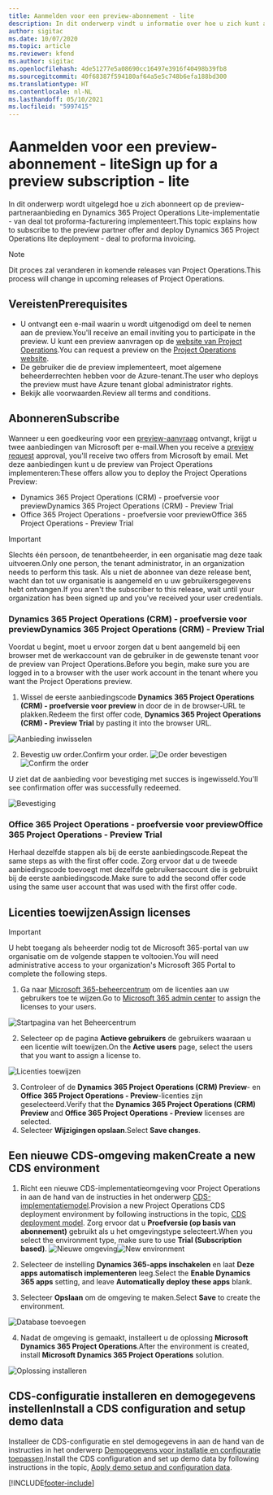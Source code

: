 ```yaml
---
title: Aanmelden voor een preview-abonnement - lite
description: In dit onderwerp vindt u informatie over hoe u zich kunt abonneren op Project Operations Lite en hoe u dit kunt implementeren, van deal tot pro-formafacturering.
author: sigitac
ms.date: 10/07/2020
ms.topic: article
ms.reviewer: kfend
ms.author: sigitac
ms.openlocfilehash: 4de51277e5a08690cc16497e3916f40498b39fb8
ms.sourcegitcommit: 40f68387f594180af64a5e5c748b6efa188bd300
ms.translationtype: HT
ms.contentlocale: nl-NL
ms.lasthandoff: 05/10/2021
ms.locfileid: "5997415"
---
```

# <a name="sign-up-for-a-preview-subscription---lite"></a><span data-ttu-id="bfdeb-103">Aanmelden voor een preview-abonnement - lite</span><span class="sxs-lookup"><span data-stu-id="bfdeb-103">Sign up for a preview subscription - lite</span></span> 

<span data-ttu-id="bfdeb-104">In dit onderwerp wordt uitgelegd hoe u zich abonneert op de preview-partneraanbieding en Dynamics 365 Project Operations Lite-implementatie - van deal tot proforma-facturering implementeert.</span><span class="sxs-lookup"><span data-stu-id="bfdeb-104">This topic explains how to subscribe to the preview partner offer and deploy Dynamics 365 Project Operations lite deployment - deal to proforma invoicing.</span></span>

> [!NOTE]
> <span data-ttu-id="bfdeb-105">Dit proces zal veranderen in komende releases van Project Operations.</span><span class="sxs-lookup"><span data-stu-id="bfdeb-105">This process will change in upcoming releases of Project Operations.</span></span>

## <a name="prerequisites"></a><span data-ttu-id="bfdeb-106">Vereisten</span><span class="sxs-lookup"><span data-stu-id="bfdeb-106">Prerequisites</span></span>

- <span data-ttu-id="bfdeb-107">U ontvangt een e-mail waarin u wordt uitgenodigd om deel te nemen aan de preview.</span><span class="sxs-lookup"><span data-stu-id="bfdeb-107">You'll receive an email inviting you to participate in the preview.</span></span> <span data-ttu-id="bfdeb-108">U kunt een preview aanvragen op de [website van Project Operations](https://dynamics.microsoft.com/en-us/project-operations/overview/).</span><span class="sxs-lookup"><span data-stu-id="bfdeb-108">You can request a preview on the [Project Operations website](https://dynamics.microsoft.com/en-us/project-operations/overview/).</span></span>
- <span data-ttu-id="bfdeb-109">De gebruiker die de preview implementeert, moet algemene beheerderrechten hebben voor de Azure-tenant.</span><span class="sxs-lookup"><span data-stu-id="bfdeb-109">The user who deploys the preview must have Azure tenant global administrator rights.</span></span>
- <span data-ttu-id="bfdeb-110">Bekijk alle voorwaarden.</span><span class="sxs-lookup"><span data-stu-id="bfdeb-110">Review all terms and conditions.</span></span>

## <a name="subscribe"></a><span data-ttu-id="bfdeb-111">Abonneren</span><span class="sxs-lookup"><span data-stu-id="bfdeb-111">Subscribe</span></span>

<span data-ttu-id="bfdeb-112">Wanneer u een goedkeuring voor een [preview-aanvraag](https://forms.office.com/FormsPro/Pages/ResponsePage.aspx?id=v4j5cvGGr0GRqy180BHbR56j8lZs0FdAvwT75_WNFyxUMkRDV1NYQU5TNjE2VjhKOVBUNVg2R0s1NC4u) ontvangt, krijgt u twee aanbiedingen van Microsoft per e-mail.</span><span class="sxs-lookup"><span data-stu-id="bfdeb-112">When you receive a [preview request](https://forms.office.com/FormsPro/Pages/ResponsePage.aspx?id=v4j5cvGGr0GRqy180BHbR56j8lZs0FdAvwT75_WNFyxUMkRDV1NYQU5TNjE2VjhKOVBUNVg2R0s1NC4u) approval, you'll receive two offers from Microsoft by email.</span></span> <span data-ttu-id="bfdeb-113">Met deze aanbiedingen kunt u de preview van Project Operations implementeren:</span><span class="sxs-lookup"><span data-stu-id="bfdeb-113">These offers allow you to deploy the Project Operations Preview:</span></span>

- <span data-ttu-id="bfdeb-114">Dynamics 365 Project Operations (CRM) - proefversie voor preview</span><span class="sxs-lookup"><span data-stu-id="bfdeb-114">Dynamics 365 Project Operations (CRM) - Preview Trial</span></span>
- <span data-ttu-id="bfdeb-115">Office 365 Project Operations - proefversie voor preview</span><span class="sxs-lookup"><span data-stu-id="bfdeb-115">Office 365 Project Operations - Preview Trial</span></span>

> [!IMPORTANT]
> <span data-ttu-id="bfdeb-116">Slechts één persoon, de tenantbeheerder, in een organisatie mag deze taak uitvoeren.</span><span class="sxs-lookup"><span data-stu-id="bfdeb-116">Only one person, the tenant administrator, in an organization needs to perform this task.</span></span> <span data-ttu-id="bfdeb-117">Als u niet de abonnee van deze release bent, wacht dan tot uw organisatie is aangemeld en u uw gebruikersgegevens hebt ontvangen.</span><span class="sxs-lookup"><span data-stu-id="bfdeb-117">If you aren't the subscriber to this release, wait until your organization has been signed up and you've received your user credentials.</span></span>

### <a name="dynamics-365-project-operations-crm---preview-trial"></a><span data-ttu-id="bfdeb-118">Dynamics 365 Project Operations (CRM) - proefversie voor preview</span><span class="sxs-lookup"><span data-stu-id="bfdeb-118">Dynamics 365 Project Operations (CRM) - Preview Trial</span></span> 

<span data-ttu-id="bfdeb-119">Voordat u begint, moet u ervoor zorgen dat u bent aangemeld bij een browser met de werkaccount van de gebruiker in de gewenste tenant voor de preview van Project Operations.</span><span class="sxs-lookup"><span data-stu-id="bfdeb-119">Before you begin, make sure you are logged in to a browser with the user work account in the tenant where you want the Project Operations preview.</span></span>

1. <span data-ttu-id="bfdeb-120">Wissel de eerste aanbiedingscode **Dynamics 365 Project Operations (CRM) - proefversie voor preview** in door de in de browser-URL te plakken.</span><span class="sxs-lookup"><span data-stu-id="bfdeb-120">Redeem the first offer code, **Dynamics 365 Project Operations (CRM) - Preview Trial** by pasting it into the browser URL.</span></span>

![Aanbieding inwisselen](./media/16RedeemFirstOfferNew.png)

2. <span data-ttu-id="bfdeb-122">Bevestig uw order.</span><span class="sxs-lookup"><span data-stu-id="bfdeb-122">Confirm your order.</span></span>
<span data-ttu-id="bfdeb-123">![De order bevestigen](./media/17ConfirmOrderNew.png)</span><span class="sxs-lookup"><span data-stu-id="bfdeb-123">![Confirm the order](./media/17ConfirmOrderNew.png)</span></span>

<span data-ttu-id="bfdeb-124">U ziet dat de aanbieding voor bevestiging met succes is ingewisseld.</span><span class="sxs-lookup"><span data-stu-id="bfdeb-124">You'll see confirmation offer was successfully redeemed.</span></span>

![Bevestiging](./media/18OrderConfirmationNew.png)

### <a name="office-365-project-operations---preview-trial"></a><span data-ttu-id="bfdeb-126">Office 365 Project Operations - proefversie voor preview</span><span class="sxs-lookup"><span data-stu-id="bfdeb-126">Office 365 Project Operations - Preview Trial</span></span>

<span data-ttu-id="bfdeb-127">Herhaal dezelfde stappen als bij de eerste aanbiedingscode.</span><span class="sxs-lookup"><span data-stu-id="bfdeb-127">Repeat the same steps as with the first offer code.</span></span> <span data-ttu-id="bfdeb-128">Zorg ervoor dat u de tweede aanbiedingscode toevoegt met dezelfde gebruikersaccount die is gebruikt bij de eerste aanbiedingscode.</span><span class="sxs-lookup"><span data-stu-id="bfdeb-128">Make sure to add the second offer code using the same user account that was used with the first offer code.</span></span>

## <a name="assign-licenses"></a><span data-ttu-id="bfdeb-129">Licenties toewijzen</span><span class="sxs-lookup"><span data-stu-id="bfdeb-129">Assign licenses</span></span>

> [!IMPORTANT]
> <span data-ttu-id="bfdeb-130">U hebt toegang als beheerder nodig tot de Microsoft 365-portal van uw organisatie om de volgende stappen te voltooien.</span><span class="sxs-lookup"><span data-stu-id="bfdeb-130">You will need administrative access to your organization's Microsoft 365 Portal to complete the following steps.</span></span>


1. <span data-ttu-id="bfdeb-131">Ga naar [Microsoft 365-beheercentrum](https://portal.office.com/) om de licenties aan uw gebruikers toe te wijzen.</span><span class="sxs-lookup"><span data-stu-id="bfdeb-131">Go to [Microsoft 365 admin center](https://portal.office.com/) to assign the licenses to your users.</span></span>

![Startpagina van het Beheercentrum](./media/14AdminPortal.png)

2. <span data-ttu-id="bfdeb-133">Selecteer op de pagina **Actieve gebruikers** de gebruikers waaraan u een licentie wilt toewijzen.</span><span class="sxs-lookup"><span data-stu-id="bfdeb-133">On the **Active users** page, select the users that you want to assign a license to.</span></span>

![Licenties toewijzen](./media/15AssignLicenses.png)

3. <span data-ttu-id="bfdeb-135">Controleer of de **Dynamics 365 Project Operations (CRM) Preview**- en **Office 365 Project Operations - Preview**-licenties zijn geselecteerd.</span><span class="sxs-lookup"><span data-stu-id="bfdeb-135">Verify that the **Dynamics 365 Project Operations (CRM) Preview** and **Office 365 Project Operations - Preview** licenses are selected.</span></span> 
4. <span data-ttu-id="bfdeb-136">Selecteer **Wijzigingen opslaan**.</span><span class="sxs-lookup"><span data-stu-id="bfdeb-136">Select **Save changes**.</span></span>

## <a name="create-a-new-cds-environment"></a><span data-ttu-id="bfdeb-137">Een nieuwe CDS-omgeving maken</span><span class="sxs-lookup"><span data-stu-id="bfdeb-137">Create a new CDS environment</span></span>

1. <span data-ttu-id="bfdeb-138">Richt een nieuwe CDS-implementatieomgeving voor Project Operations in aan de hand van de instructies in het onderwerp [CDS-implementatiemodel](lite-deployment.md).</span><span class="sxs-lookup"><span data-stu-id="bfdeb-138">Provision a new Project Operations CDS deployment environment by following instructions in the topic, [CDS deployment model](lite-deployment.md).</span></span> <span data-ttu-id="bfdeb-139">Zorg ervoor dat u **Proefversie (op basis van abonnement)** gebruikt als u het omgevingstype selecteert.</span><span class="sxs-lookup"><span data-stu-id="bfdeb-139">When you select the environment type, make sure to use **Trial (Subscription based)**.</span></span>
<span data-ttu-id="bfdeb-140">![Nieuwe omgeving](./media/19CreateEnvironment.png)</span><span class="sxs-lookup"><span data-stu-id="bfdeb-140">![New environment](./media/19CreateEnvironment.png)</span></span>

2. <span data-ttu-id="bfdeb-141">Selecteer de instelling **Dynamics 365-apps inschakelen** en laat **Deze apps automatisch implementeren** leeg.</span><span class="sxs-lookup"><span data-stu-id="bfdeb-141">Select the **Enable Dynamics 365 apps** setting, and leave **Automatically deploy these apps** blank.</span></span>  
3. <span data-ttu-id="bfdeb-142">Selecteer **Opslaan** om de omgeving te maken.</span><span class="sxs-lookup"><span data-stu-id="bfdeb-142">Select **Save** to create the environment.</span></span>

![Database toevoegen](./media/20CreateEnvironment1.png)

4. <span data-ttu-id="bfdeb-144">Nadat de omgeving is gemaakt, installeert u de oplossing **Microsoft Dynamics 365 Project Operations**.</span><span class="sxs-lookup"><span data-stu-id="bfdeb-144">After the environment is created, install **Microsoft Dynamics 365 Project Operations** solution.</span></span> 

![Oplossing installeren](./media/21InstallSolution.png)

## <a name="install-a-cds-configuration-and-setup-demo-data"></a><span data-ttu-id="bfdeb-146">CDS-configuratie installeren en demogegevens instellen</span><span class="sxs-lookup"><span data-stu-id="bfdeb-146">Install a CDS configuration and setup demo data</span></span>

<span data-ttu-id="bfdeb-147">Installeer de CDS-configuratie en stel demogegevens in aan de hand van de instructies in het onderwerp [Demogegevens voor installatie en configuratie toepassen](lite-apply-demo-setup-config-data.md).</span><span class="sxs-lookup"><span data-stu-id="bfdeb-147">Install the CDS configuration and set up demo data by following instructions in the topic, [Apply demo setup and configuration data](lite-apply-demo-setup-config-data.md).</span></span>


[!INCLUDE[footer-include](../includes/footer-banner.md)]